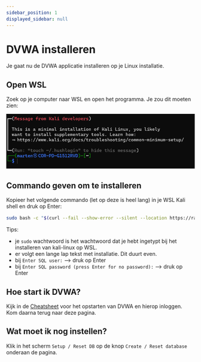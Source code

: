 ```yaml
---
sidebar_position: 1
displayed_sidebar: null
---
```


# DVWA installeren
Je gaat nu de DVWA applicatie installeren op je Linux installatie.

## Open WSL
Zoek op je computer naar WSL en open het programma.
Je zou dit moeten zien:

![wsl](kali_linux_succes.png)

## Commando geven om te installeren
Kopieer het volgende commando (let op deze is heel lang) in je WSL Kali shell en druk op Enter:

```bash
sudo bash -c "$(curl --fail --show-error --silent --location https://raw.githubusercontent.com/IamCarron/DVWA-Script/main/Install-DVWA.sh)"
```
Tips:
- je `sudo` wachtwoord is het wachtwoord dat je hebt ingetypt bij het installeren van kali-linux op WSL.
- er volgt een lange lap tekst met installatie. Dit duurt even.
- bij `Enter SQL user:` --> druk op Enter
- bij `Enter SQL password (press Enter for no password):` --> druk op Enter

## Hoe start ik DVWA?
Kijk in de [Cheatsheet](cheatsheet.md) voor het opstarten van DVWA en hierop inloggen.
Kom daarna terug naar deze pagina.

## Wat moet ik nog instellen?
Klik in het scherm `Setup / Reset DB` op de knop `Create / Reset database` onderaan de pagina.